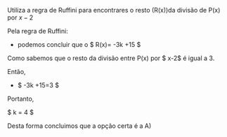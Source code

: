 Utiliza a regra de Ruffini para encontrares o resto (R(x))da divisão de P(x) por $x-2$

Pela regra de Ruffini: 

 - podemos concluir que o $ R(x)= -3k +15 $

 Como sabemos que o resto da divisão entre P(x) por $ x-2$ é igual a 3. 

Então, 

 - $ -3k +15=3 $ 

 Portanto, 

$ k = 4 $

Desta forma concluimos que a opção certa é a A)

